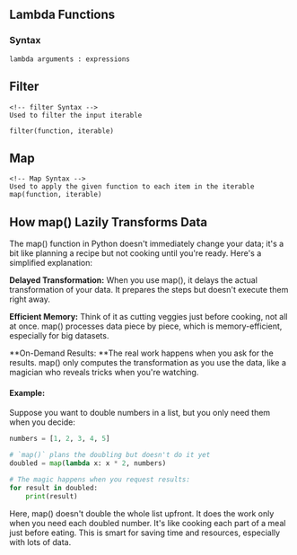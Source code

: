 ## Lambda Functions

### Syntax
```
lambda arguments : expressions
``` 

## Filter 
```
<!-- filter Syntax -->
Used to filter the input iterable

filter(function, iterable)

```

## Map
```
<!-- Map Syntax -->
Used to apply the given function to each item in the iterable
map(function, iterable)
```

## How map() Lazily Transforms Data

The map() function in Python doesn't immediately change your data; it's a bit like planning a recipe but not cooking until you're ready. Here's a simplified explanation:

**Delayed Transformation:** When you use map(), it delays the actual transformation of your data. It prepares the steps but doesn't execute them right away.

**Efficient Memory:** Think of it as cutting veggies just before cooking, not all at once. map() processes data piece by piece, which is memory-efficient, especially for big datasets.

**On-Demand Results: **The real work happens when you ask for the results. map() only computes the transformation as you use the data, like a magician who reveals tricks when you're watching.

#### Example:

Suppose you want to double numbers in a list, but you only need them when you decide:

```python
numbers = [1, 2, 3, 4, 5]

# `map()` plans the doubling but doesn't do it yet
doubled = map(lambda x: x * 2, numbers) 

# The magic happens when you request results:
for result in doubled:
    print(result)

```

Here, map() doesn't double the whole list upfront. It does the work only when you need each doubled number. It's like cooking each part of a meal just before eating. This is smart for saving time and resources, especially with lots of data.